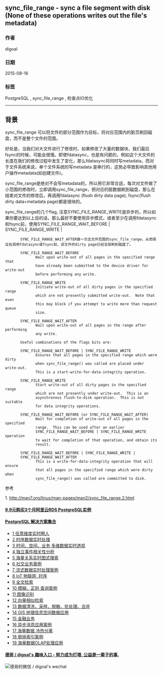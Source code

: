 ## sync_file_range - sync a file segment with disk (None of these operations writes out the file's metadata)   
                                                           
### 作者                                          
digoal                                          
                                          
### 日期                                           
2015-08-16                                     
                                            
### 标签                                          
PostgreSQL , sync_file_range , 检查点IO优化     
                                                      
----                                                      
                                                       
## 背景                                           
sync_file_range 可以将文件的部分范围作为目标，将对应范围内的脏页刷回磁盘，而不是整个文件的范围。  
  
好处是，当我们对大文件进行了修改时，如果修改了大量的数据块，我们最后fsync的时候，可能会很慢。即使fdatasync，也是有问题的，例如这个大文件的长度在我们的修改过程中发生了变化，那么fdatasync将同时写metadata，而对于文件系统来说，单个文件系统的写metadata 是串行的，这势必导致影响其他用户操作metadata(如创建文件)。  
  
sync_file_range是绝对不会写metadata的，所以用它非常合适，每次对文件做了小范围的修改时，立即调用sync_file_range，把对应的脏数据刷到磁盘，那么在结束对文件的修改后，再调用fdatasync (flush dirty data page), fsync(flush dirty data+metadata page)都是很块的。  
  
  
sync_file_range的几个flag, 注意SYNC_FILE_RANGE_WRITE是异步的，所以如果你要达到以上目的话，那么最好不要使用异步模式，或者至少在调用fdatasync和fsync前，使用SYNC_FILE_RANGE_WAIT_BEFORE | SYNC_FILE_RANGE_WRITE |  
  
```  
       SYNC_FILE_RANGE_WAIT_AFTER做一次全文件范围的sync_file_range。从而保证在调用fdatasync或fsync前，该文件的dirty page已经全部刷到磁盘了。  
  
       SYNC_FILE_RANGE_WAIT_BEFORE  
              Wait upon write-out of all pages in the specified range that  
              have already been submitted to the device driver for write-out  
              before performing any write.  
  
       SYNC_FILE_RANGE_WRITE  
              Initiate write-out of all dirty pages in the specified range  
              which are not presently submitted write-out.  Note that even  
              this may block if you attempt to write more than request queue  
              size.  
  
       SYNC_FILE_RANGE_WAIT_AFTER  
              Wait upon write-out of all pages in the range after performing  
              any write.  
  
       Useful combinations of the flags bits are:  
  
       SYNC_FILE_RANGE_WAIT_BEFORE | SYNC_FILE_RANGE_WRITE  
              Ensures that all pages in the specified range which were dirty  
              when sync_file_range() was called are placed under write-out.  
              This is a start-write-for-data-integrity operation.  
  
       SYNC_FILE_RANGE_WRITE  
              Start write-out of all dirty pages in the specified range  
              which are not presently under write-out.  This is an  
              asynchronous flush-to-disk operation.  This is not suitable  
              for data integrity operations.  
  
       SYNC_FILE_RANGE_WAIT_BEFORE (or SYNC_FILE_RANGE_WAIT_AFTER)  
              Wait for completion of write-out of all pages in the specified  
              range.  This can be used after an earlier  
              SYNC_FILE_RANGE_WAIT_BEFORE | SYNC_FILE_RANGE_WRITE operation  
              to wait for completion of that operation, and obtain its  
              result.  
  
       SYNC_FILE_RANGE_WAIT_BEFORE | SYNC_FILE_RANGE_WRITE |  
       SYNC_FILE_RANGE_WAIT_AFTER  
              This is a write-for-data-integrity operation that will ensure  
              that all pages in the specified range which were dirty when  
              sync_file_range() was called are committed to disk.  
```  
  
参考  
  
1\. http://man7.org/linux/man-pages/man2/sync_file_range.2.html  
  
  
  
  
  
  
  
  
  
  
  
  
  
  
  
  
  
  
  
  
  
  
  
  
  
  
  
  
  
  
  
  
  
  
  
  
  
  
  
  
  
  
  
  
  
#### [9.9元购买3个月阿里云RDS PostgreSQL实例](https://www.aliyun.com/database/postgresqlactivity "57258f76c37864c6e6d23383d05714ea")
  
  
#### [PostgreSQL 解决方案集合](https://yq.aliyun.com/topic/118 "40cff096e9ed7122c512b35d8561d9c8")
- [1 任意维度实时圈人](https://yq.aliyun.com/topic/118 "40cff096e9ed7122c512b35d8561d9c8")
- [2 时序数据实时处理](https://yq.aliyun.com/topic/118 "40cff096e9ed7122c512b35d8561d9c8")
- [3 时间、空间、业务 多维数据实时透视](https://yq.aliyun.com/topic/118 "40cff096e9ed7122c512b35d8561d9c8")
- [4 独立事件相关性分析](https://yq.aliyun.com/topic/118 "40cff096e9ed7122c512b35d8561d9c8")
- [5 海量关系实时图式搜索](https://yq.aliyun.com/topic/118 "40cff096e9ed7122c512b35d8561d9c8")
- [6 社交业务案例](https://yq.aliyun.com/topic/118 "40cff096e9ed7122c512b35d8561d9c8")
- [7 流式数据实时处理案例](https://yq.aliyun.com/topic/118 "40cff096e9ed7122c512b35d8561d9c8")
- [8 IoT 物联网, 时序](https://yq.aliyun.com/topic/118 "40cff096e9ed7122c512b35d8561d9c8")
- [9 全文检索](https://yq.aliyun.com/topic/118 "40cff096e9ed7122c512b35d8561d9c8")
- [10 模糊、正则 查询案例](https://yq.aliyun.com/topic/118 "40cff096e9ed7122c512b35d8561d9c8")
- [11 图像识别](https://yq.aliyun.com/topic/118 "40cff096e9ed7122c512b35d8561d9c8")
- [12 向量相似检索](https://yq.aliyun.com/topic/118 "40cff096e9ed7122c512b35d8561d9c8")
- [13 数据清洗、采样、脱敏、批处理、合并](https://yq.aliyun.com/topic/118 "40cff096e9ed7122c512b35d8561d9c8")
- [14 GIS 地理信息空间数据应用](https://yq.aliyun.com/topic/118 "40cff096e9ed7122c512b35d8561d9c8")
- [15 金融业务](https://yq.aliyun.com/topic/118 "40cff096e9ed7122c512b35d8561d9c8")
- [16 异步消息应用案例](https://yq.aliyun.com/topic/118 "40cff096e9ed7122c512b35d8561d9c8")
- [17 海量数据 冷热分离](https://yq.aliyun.com/topic/118 "40cff096e9ed7122c512b35d8561d9c8")
- [18 倒排索引案例](https://yq.aliyun.com/topic/118 "40cff096e9ed7122c512b35d8561d9c8")
- [19 海量数据OLAP处理应用](https://yq.aliyun.com/topic/118 "40cff096e9ed7122c512b35d8561d9c8")
  
  
#### [德哥 / digoal's 趣味入口 - 努力成为灯塔, 公益是一辈子的事.](https://github.com/digoal/blog/blob/master/README.md "22709685feb7cab07d30f30387f0a9ae")
  
  
![德哥的微信 / digoal's wechat](../pic/digoal_weixin.jpg "f7ad92eeba24523fd47a6e1a0e691b59")
  
